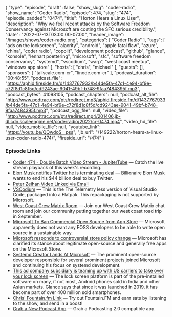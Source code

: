 {
  "type": "episode",
  "draft": false,
  "show_slug": "coder-radio",
  "show_name": "Coder Radio",
  "episode": 474,
  "slug": "474",
  "episode_padded": "0474",
  "title": "Horton Hears a Linux User",
  "description": "Why we feel recent attacks by the Software Freedom Conservancy against Microsoft are costing the SFC serious credibility.",
  "date": "2022-07-13T03:00:00-07:00",
  "header_image": "/images/shows/coder-radio.png",
  "categories": [
    "Coder Radio"
  ],
  "tags": [
    "ads on the lockscreen",
    "alacrity",
    "android",
    "apple fatal flaw",
    "azure",
    "china",
    "coder radio",
    "copoilt",
    "development podcast",
    "github",
    "glance",
    "konsole",
    "lennart poettering",
    "microsoft",
    "sfc",
    "software freedom conservancy",
    "systemd",
    "vscodium",
    "warp",
    "west coast meetup",
    "windows app store"
  ],
  "hosts": [
    "chris",
    "michael"
  ],
  "guests": [],
  "sponsors": [
    "tailscale.com-cr",
    "linode.com-cr"
  ],
  "podcast_duration": "00:48:55",
  "podcast_file": "https://aphid.fireside.fm/d/1437767933/b44de5fa-47c1-4e94-bf9e-c72f8d1c8f5d/cd9243ae-9041-49bf-b748-9faa7484395f.mp3",
  "podcast_bytes": 41098105,
  "podcast_chapters": null,
  "podcast_alt_file": "http://www.podtrac.com/pts/redirect.mp3/aphid.fireside.fm/d/1437767933/b44de5fa-47c1-4e94-bf9e-c72f8d1c8f5d/cd9243ae-9041-49bf-b748-9faa7484395f.mp3",
  "podcast_ogg_file": null,
  "video_file": "http://www.podtrac.com/pts/redirect.mp4/201406.jb-dl.cdn.scaleengine.net/coderradio/2022/cr-0474.mp4",
  "video_hd_file": null,
  "video_mobile_file": null,
  "youtube_link": "https://youtu.be/QQwdoS__pss",
  "jb_url": "/149222/horton-hears-a-linux-user-coder-radio-474/",
  "fireside_url": "/474"
}


### Episode Links

  * [Coder 474 - Double Batch Video Stream - JupiterTube](https://jupiter.tube/w/fDys7DByL6oBzWJbPNAxHN "Coder 474 - Double Batch Video Stream - JupiterTube") — Catch the live stream playback of this week's recording.
  * [Elon Musk notifies Twitter he is terminating deal](https://www.cnbc.com/amp/2022/07/08/elon-musk-notifies-twitter-he-is-terminating-deal.html "Elon Musk notifies Twitter he is terminating deal") — Billionaire Elon Musk wants to end his $44 billion deal to buy Twitter. 
  * [Peter Zeihan Video Linked via Email](https://www.youtube.com/watch?v=fZHfnDrEZNA&t=473s "Peter Zeihan Video Linked via Email")
  * [VSCodium](https://flathub.org/apps/details/com.vscodium.codium "VSCodium") — This is the The Telemetry less version of Visual Studio Code, packaged into a Flatpak. This repackaging is not supported by Microsoft. 
  * [West Coast Crew Matrix Room](https://bit.ly/westcoastcrew "West Coast Crew Matrix Room") — Join our West Coast Crew Matrix chat room and join our community putting together our west coast road trip in September. 
  * [Microsoft To Ban Commercial Open Source from App Store](https://sfconservancy.org/blog/2022/jul/07/microsoft-bans-commerical-open-source-in-app-store/ "Microsoft To Ban Commercial Open Source from App Store") — Microsoft apparently does not want any FOSS developers to be able to write open source in a sustainable way.
  * [Microsoft responds to controversial store policy change](https://www.windowscentral.com/software-apps/windows-11/microsoft-responds-to-controversial-store-policy-change "Microsoft responds to controversial store policy change") — Microsoft has clarified its stance about legitimate open-source and generally free apps on the Microsoft Store.
  * [Systemd Creator Lands At Microsoft](https://www.phoronix.com/scan.php?page=news_item&px=Systemd-Creator-Microsoft "Systemd Creator Lands At Microsoft") — The prominent open-source developer responsible for several prominent projects joined Microsoft and continuing his focus on systemd development. 
  * [This ad company subsidiary is teaming up with US carriers to take over your lock screen](https://www.androidpolice.com/ad-company-us-carriers-take-over-lock-screen/ "This ad company subsidiary is teaming up with US carriers to take over your lock screen") — The lock screen platform is part of the pre-installed software on many, if not most, Android phones sold in India and other Asian markets. Glance says that since it was launched in 2019, it has become part of over 400 million sold smartphones. 
  * [Chris' Fountain.fm Link](https://fountain.fm/refer/chrislas-e72160c3c5 "Chris' Fountain.fm Link") — Try out Fountain.FM and earn sats by listening to the show, and send in a boost!
  * [Grab a New Podcast App](https://podcastindex.org/apps?appTypes=app&elements=Value "Grab a New Podcast App") — Grab a Podcasting 2.0 compatible app.


